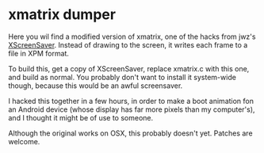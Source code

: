 # xmatrix dumper

Here you wil find a modified version of xmatrix, one of the hacks from
jwz's [XScreenSaver](http://www.jwz.org/xscreensaver/).  Instead of
drawing to the screen, it writes each frame to a file in XPM format.

To build this, get a copy of XScreenSaver, replace xmatrix.c with
this one, and build as normal.  You probably don't want to install it
system-wide though, because this would be an awful screensaver.

I hacked this together in a few hours, in order to make a boot
animation fon an Android device (whose display has far more pixels
than my computer's), and I thought it might be of use to someone.

Although the original works on OSX, this probably doesn't yet.
Patches are welcome.
